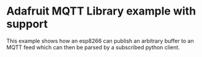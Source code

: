 # Adafruit MQTT Library example with support

This example shows how an esp8266 can publish an arbitrary buffer to an MQTT
feed which can then be parsed by a subscribed python client.
